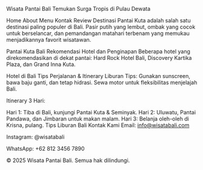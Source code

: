 Wisata Pantai Bali
Temukan Surga Tropis di Pulau Dewata

Home
About
Menu
Kontak
Review Destinasi
Pantai Kuta adalah salah satu destinasi paling populer di Bali. Pasir putih yang lembut, ombak yang cocok untuk berselancar, dan pemandangan matahari terbenam yang memukau menjadikannya favorit wisatawan.

Pantai Kuta Bali
Rekomendasi Hotel dan Penginapan
Beberapa hotel yang direkomendasikan di dekat pantai: Hard Rock Hotel Bali, Discovery Kartika Plaza, dan Grand Inna Kuta.

Hotel di Bali
Tips Perjalanan & Itinerary Liburan
Tips: Gunakan sunscreen, bawa baju ganti, dan tetap hidrasi. Sewa motor untuk fleksibilitas menjelajah Bali.

Itinerary 3 Hari:

Hari 1: Tiba di Bali, kunjungi Pantai Kuta & Seminyak.
Hari 2: Uluwatu, Pantai Pandawa, dan Jimbaran untuk makan malam.
Hari 3: Belanja oleh-oleh di Krisna, pulang.
Tips Liburan Bali
Kontak Kami
Email: info@wisatabali.com

Instagram: @wisatabali

WhatsApp: +62 812 3456 7890

© 2025 Wisata Pantai Bali. Semua hak dilindungi.

